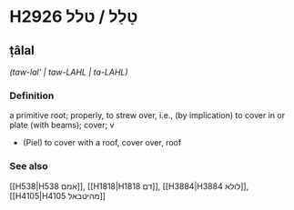 # H2926 טָלַל / טלל

## ṭâlal

_(taw-lal' | taw-LAHL | ta-LAHL)_

### Definition

a primitive root; properly, to strew over, i.e., (by implication) to cover in or plate (with beams); cover; v

- (Piel) to cover with a roof, cover over, roof

### See also

[[H538|H538 אמם]], [[H1818|H1818 דם]], [[H3884|H3884 לולא]], [[H4105|H4105 מהיטבאל]]
